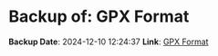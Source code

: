 # Backup of: GPX Format

**Backup Date**: 2024-12-10 12:24:37
**Link**: [GPX Format](https://przemienniki.net/export/przemienniki.gpx)

